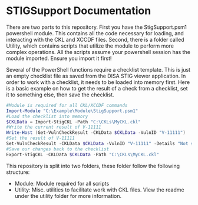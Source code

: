 # STIGSupport Documentation

There are two parts to this repository. First you have the StigSupport.psm1 powershell module. This contains all the code necessary for loading, and interacting with the CKL and XCCDF files. Second, there is a folder called Utility, which contains scripts that utilize the module to perform more complex operations. All the scripts assume your powershell session has the module imported. Ensure you import it first!

Several of the PowerShell functions require a checklist template. This is just an empty checklist file as saved from the DISA STIG viewer application. In order to work with a checklist, it needs to be loaded into memory first. Here is a basic example on how to get the result of a check from a checklist, set it to something else, then save the checklist.

```powershell
#Module is required for all CKL/XCCDF commands
Import-Module "C:\Example\Module\StigSupport.psm1"
#Load the checklist into memory
$CKLData = Import-StigCKL -Path "C:\CKLs\MyCKL.ckl"
#Write the current result of V-11111
Write-Host (Get-VulnCheckResult -CKLData $CKLData -VulnID "V-11111")
#Set the result of V-11111
Set-VulnCheckResult -CKLData $CKLData -VulnID "V-11111" -Details "Not set correctly" -Comments "Checked by script" -Result Open
#Save our changes back to the checklist
Export-StigCKL -CKLData $CKLData -Path "C:\CKLs\MyCKL.ckl"
```

This repository is split into two folders, these folder follow the following structure:

- Module: Module required for all scripts
- Utility: Misc. utilities to facilitate work with CKL files. View the readme under the utility folder for more information.
